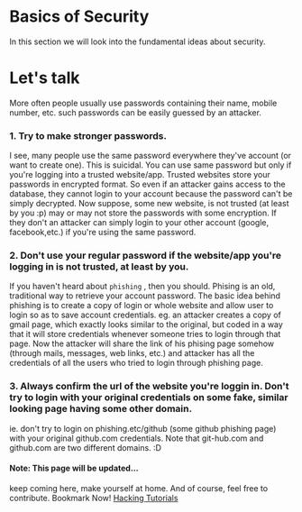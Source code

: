 # Basics of Security
In this section we will look into the fundamental ideas about security.

# Let's talk
More often people usually use passwords containing their name, mobile number, etc.
such passwords can be easily guessed by an attacker.

### 1. Try to make stronger passwords.

I see, many people use the same password everywhere they've account (or want to create one).
This is suicidal. You can use same password but only if you're logging into a trusted website/app.
Trusted websites store your passwords in encrypted format. So even if an attacker gains access to the database,
they cannot login to your account because the password can't be simply decrypted.
Now suppose, some new website, is not trusted (at least by you :p) may or may not store the passwords with some encryption.
If they don't an attacker can simply login to your other account (google, facebook,etc.) if you're using the same password.

### 2. Don't use your regular password if the website/app you're logging in is not trusted, at least by you.

If you haven't heard about ```phishing``` , then you should. Phising is an old, traditional way to retrieve your account password. The basic idea behind phishing is to create a copy of login or whole website and allow user to login so as to save account credentials. 
eg. an attacker creates a copy of gmail page, which exactly looks similar to the original, but coded in a way that it will store credentials whenever someone tries to login through that page. Now the attacker will share the link of his phising page somehow (through mails, messages, web links, etc.) and attacker has all the credentials of all the users who tried to login through phishing page.

### 3. Always confirm the url of the website you're loggin in. Don't try to login with your original credentials on some fake, similar looking page having some other domain.
ie. don't try to login on phishing.etc/github (some github phishing page) with your original github.com credentials. 
Note that git-hub.com and github.com are two different domains. :D


#### Note: This page will be updated...
keep coming here, make yourself at home. And of course, feel free to contribute. Bookmark Now!
[Hacking Tutorials](github.com/feat7/hacking-tutorials)
